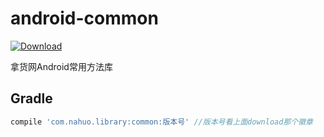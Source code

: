 
# android-common
[ ![Download](https://api.bintray.com/packages/nahuo/maven/common/images/download.svg) ](https://bintray.com/nahuo/maven/common/_latestVersion)

拿货网Android常用方法库



Gradle
--------

```groovy
compile 'com.nahuo.library:common:版本号' //版本号看上面download那个徽章
```
